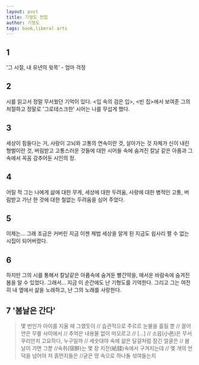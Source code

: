 ```yaml
---
layout: post
title: 기형도 전집
author: 기형도
tags: book,liberal arts
---
```


## 1 
'그 시절, 내 유년의 윗목' - 엄마 걱정

## 2
시를 읽고서 정말 무서웠던 기억이 있다. <입 속의 검은 입>, <빈 집>에서 보여준 그의 처절하고 정말로 '그로테스크한' 시어는 나를 무섭게 했다.

## 3
세상이 힘들다는 거, 사랑이 고뇌와 고통의 연속이란 것, 살아가는 것 자체가 신이 내린 형벌이란 것, 버림받고 고통스러운 것들에 대한 시어들 속에 숨겨진 칼날 같은 아픔과 그 속에서 꼭꼼 감추어둔 시인의 정.

## 4
어릴 적 그는 나에게 삶에 대한 무게, 세상에 대한 두려움, 사랑에 대한 병적인 고통, 버림받고 가난 한 것에 대한 철없는 두려움을 심어 주었다.

## 5
이제는... 그래 조금은 커버린 지금 이젠 제법 세상을 알게 된 지금도 쉽사리 펼 수 없는 시집이 되어버렸다.

## 6
하지만 그의 시를 통해서 칼날같은 아픔속에 숨겨둔 빨간약을, 매서운 바람속에 숨겨진 봄을 알 수 있었다. 그래서... 지금 이 순간에도 난 기형도를 기억한다. 그리고 그는 여전히 내 옆에서 삶을 노래하고, 난 그의 노래를 사랑한다.

## 7 '봄날은 간다'
> 몇 번인가 아이를 지울 때 그랬듯이 // 습관적으로 주르르 눈물을 흘릴 뿐 // 끌어안은 무릎 사이에서 // 추억은 내용물 없이 떠오르고 // [...] // 소읍(小邑)은 무서우리만치 고요하다, 누구일까 // 세숫대야 속에 삶은 달걀처럼 잠긴 얼굴은 // 봄날이 가면 그뿐 //숙취(宿醉)는 몇 장 지전(紙錢)속에서 구겨지는데 // 몇 개의 언덕을 넘어야 저 흙먼지들은 //굳은 땅 속으로 하나둘 섞여들는지

